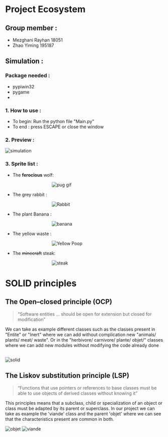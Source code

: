 <h1> Project Ecosystem  </h1>

<h2> Group member : </h2>

<ul>
    <li>Mezghani Rayhan 18051 </li>
    <li>Zhao Yiming 195187 </li>
</ul>

<h2>Simulation :</h2>
<h3>Package needed :</h3>

- pypiwin32
- pygame
- 
<h3>1. How to use :</h3>

- To begin: Run the python file "Main.py"
- To end : press ESCAPE or close the window

<h3>2. Preview :</h3>

![simulation](https://user-images.githubusercontent.com/78691242/147352439-1705ea1c-8d4a-415c-91ae-0a65ef210370.PNG)

<h3>3. Sprite list :</h3>


- The **ferocious** wolf:

&emsp;&emsp;&emsp;&emsp; &emsp; &emsp;&emsp;&emsp;&emsp;&emsp;![pug gif](https://user-images.githubusercontent.com/78691242/147352692-4fd6ed57-d47d-4fc4-a32b-2f82682187a4.gif)

- The grey rabbit :

&emsp;&emsp;&emsp;&emsp; &emsp; &emsp;&emsp;&emsp;&emsp;&emsp;![Rabbit](https://user-images.githubusercontent.com/78691242/147352877-fbfa44b2-fbf8-447a-a811-7c65a29c9a7d.gif)

- The plant Banana :


&emsp;&emsp;&emsp;&emsp; &emsp; &emsp;&emsp;&emsp;&emsp;&emsp;![banana](https://user-images.githubusercontent.com/78691242/147352966-7f974e65-1a4e-4b29-92ce-f8f651c58ec7.gif)

- The yellow waste :


&emsp;&emsp;&emsp;&emsp; &emsp; &emsp;&emsp;&emsp;&emsp;&emsp;![Yellow Poop](https://user-images.githubusercontent.com/78691242/147352766-4a0bcdc0-2ed1-46ae-b69a-6127636538c3.gif)

- The ~~minecraft~~ steak:

&emsp;&emsp;&emsp;&emsp; &emsp; &emsp;&emsp;&emsp;&emsp;&emsp;![steak](https://user-images.githubusercontent.com/78691242/147353517-6b30408b-462f-4b3d-8821-fe3d23517c67.jpg)

<h1> SOLID principles </h1>
<h2> The Open–closed principle (OCP) </h2>

>  “Software entities … should be open for extension but closed for modification”

We can take as example different classes such as the classes present in "Entite" or "Inert" where we can add without complication new "animals/ plants/ meat/ waste". Or in the "herbivore/ carnivore/ plante/ objet/" classes where we can add new modules without modifying the code already done

##
![solid](https://user-images.githubusercontent.com/78691242/147349960-af826419-6a25-421b-965d-2f7ff131548a.PNG)
##

<h2> The Liskov substitution principle (LSP)  </h2>

> “Functions that use pointers or references to base classes must be able to use objects of derived classes without knowing it”

This principles means that a subclass, child or specialization of an object or class must be adapted by its parent or superclass. In our project we can take as example the 'viande' class and the parent 'objet' where we can see that the characteristics present are common in both. </br>


![objet](https://user-images.githubusercontent.com/78691242/147351138-6740b5fe-50ef-4b6d-bf6d-a39a361b9a16.PNG)
![viande](https://user-images.githubusercontent.com/78691242/147351132-b61739c2-f5de-4ebb-b098-d5db2dbe3bf4.PNG)
